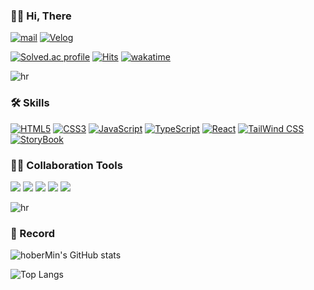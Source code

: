 ### 👨‍💻 Hi, There

[![mail](https://img.shields.io/badge/Mail-845ef7?logo=gmail&logoColor=white&style=flat)](sonhomin98@naver.com)
[![Velog](https://img.shields.io/badge/Velog-845ef7?logo=vercel&logoColor=white&style=flat)](https://velog.io/@hober/posts)

[![Solved.ac profile](https://mazassumnida.wtf/api/mini/generate_badge?boj=sonhomin98)](https://solved.ac/sonhomin988)
[![Hits](https://hits.seeyoufarm.com/api/count/incr/badge.svg?url=https%3A%2F%2Fgithub.com%2FhoberMin%2Fhit-counter&count_bg=%236BD32C&title_bg=%23555555&icon=&icon_color=%23E7E7E7&title=hits&edge_flat=false)](https://hits.seeyoufarm.com)
[![wakatime](https://wakatime.com/badge/user/018dc124-21ef-416e-be3e-e246b9cdffdf.svg)](https://wakatime.com/@018dc124-21ef-416e-be3e-e246b9cdffdf)

![hr](https://capsule-render.vercel.app/api?type=rect&color=0:845ef7,100:845ef7&height=1)

### 🛠️ Skills

[![HTML5](https://img.shields.io/badge/HTML5-E34F26?logo=html5&logoColor=white&style=flat)](https://developer.mozilla.org/en-US/docs/Web/HTML)
[![CSS3](https://img.shields.io/badge/CSS3-1572B6?logo=css3&logoColor=white&style=flat)](https://developer.mozilla.org/en-US/docs/Web/CSS)
[![JavaScript](https://img.shields.io/badge/JavaScript-F7DF1E?logo=javascript&style=flat&logoColor=white)](https://developer.mozilla.org/en-US/docs/Web/JavaScript)
[![TypeScript](https://img.shields.io/badge/TypeScript-3178C6?logo=typescript&logoColor=white&style=flat)](https://www.typescriptlang.org/)
[![React](https://img.shields.io/badge/React-61DAFB?logo=react&logoColor=white&style=flat)](https://react.dev/)
[![TailWind CSS](https://img.shields.io/badge/TailwindCSS-06B6D4?style=flat&logo=TailwindCSS&logoColor=white)](https://tailwindcss.com/docs/whitespace)
[![StoryBook](https://img.shields.io/badge/Storybook-FF4785?style=flat&logo=Storybook&logoColor=white)](https://storybook.js.org/)

### 🙆‍♂️ Collaboration Tools

<span>
<img src="https://img.shields.io/badge/Git-F05032?style=flat&logo=git&logoColor=white"/>
<img src="https://img.shields.io/badge/GitHub-181717?style=flat&logo=GitHub&logoColor=white"/>
<img src="https://img.shields.io/badge/Visual Studio Code-007ACC?style=flat&logo=Visual Studio Code&logoColor=white"/>
<img src="https://img.shields.io/badge/Slack-4A154B?style=flat&logo=Slack&logoColor=white"/>
<img src="https://img.shields.io/badge/Discord-5865F2?style=flat&logo=Discord&logoColor=white"/>
</span>

![hr](https://capsule-render.vercel.app/api?type=rect&color=0:845ef7,100:845ef7&height=1)

### 📝 Record

![hoberMin's GitHub stats](https://github-readme-stats-psi-smoky.vercel.app/api?username=hoberMin&show_icons=true&bg_color=0,845ef7,FB7185&text_color=fff&title_color=fff&hide_border=true&icon_color=fff&hide_rank=true)

![Top Langs](https://github-readme-stats-psi-smoky.vercel.app/api/top-langs/?username=hoberMin&layout=compact&bg_color=0,845ef7,FB7185&text_color=fff&title_color=fff&hide_border=true&hide=java,objective-c&border_radius=4&hide_progress=true)
